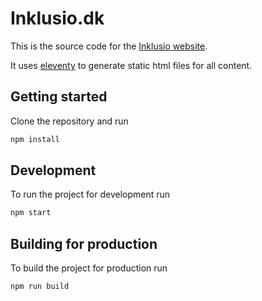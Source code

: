 # Inklusio.dk

This is the source code for the [Inklusio website](https://inklusio.dk).

It uses [eleventy](https://www.11ty.dev) to generate static html files for all content.

## Getting started

Clone the repository and run

``` sh
npm install
```

## Development

To run the project for development run

``` sh
npm start
```

## Building for production

To build the project for production run

``` sh
npm run build
```
